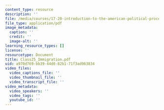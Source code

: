 ```yaml
---
content_type: resource
description: ''
file: /media/courses/17-20-introduction-to-the-american-political-process-fall-2020/class25_immigration.pdf
file_type: application/pdf
image_metadata:
  caption: ''
  credit: ''
  image-alt: ''
learning_resource_types: []
license: ''
resourcetype: Document
title: Class25_Immigration.pdf
uid: a970d769-bb39-44d0-82b1-71f3ad963834
video_files:
  video_captions_file: ''
  video_thumbnail_file: ''
  video_transcript_file: ''
video_metadata:
  video_speakers: ''
  video_tags: ''
  youtube_id: ''
---
```

